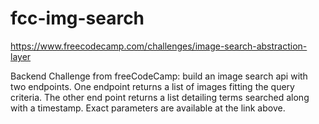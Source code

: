 # fcc-img-search
https://www.freecodecamp.com/challenges/image-search-abstraction-layer

Backend Challenge from freeCodeCamp: build an image search api with two endpoints. One endpoint returns a list of images fitting the query criteria. The other end point returns a list detailing terms searched along with a timestamp. Exact parameters are available at the link above.
